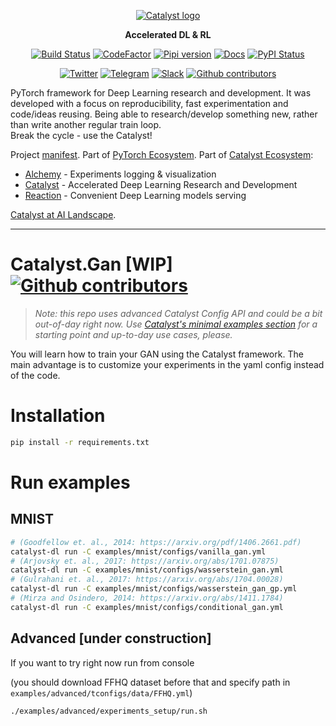<div align="center">

[![Catalyst logo](https://raw.githubusercontent.com/catalyst-team/catalyst-pics/master/pics/catalyst_logo.png)](https://github.com/catalyst-team/catalyst)

**Accelerated DL & RL**

[![Build Status](http://66.248.205.49:8111/app/rest/builds/buildType:id:Catalyst_Deploy/statusIcon.svg)](http://66.248.205.49:8111/project.html?projectId=Catalyst&tab=projectOverview&guest=1)
[![CodeFactor](https://www.codefactor.io/repository/github/catalyst-team/catalyst/badge)](https://www.codefactor.io/repository/github/catalyst-team/catalyst)
[![Pipi version](https://img.shields.io/pypi/v/catalyst.svg)](https://pypi.org/project/catalyst/)
[![Docs](https://img.shields.io/badge/dynamic/json.svg?label=docs&url=https%3A%2F%2Fpypi.org%2Fpypi%2Fcatalyst%2Fjson&query=%24.info.version&colorB=brightgreen&prefix=v)](https://catalyst-team.github.io/catalyst/index.html)
[![PyPI Status](https://pepy.tech/badge/catalyst)](https://pepy.tech/project/catalyst)

[![Twitter](https://img.shields.io/badge/news-on%20twitter-499feb)](https://twitter.com/catalyst_core)
[![Telegram](https://img.shields.io/badge/channel-on%20telegram-blue)](https://t.me/catalyst_team)
[![Slack](https://img.shields.io/badge/Catalyst-slack-success)](https://join.slack.com/t/catalyst-team-core/shared_invite/zt-d9miirnn-z86oKDzFMKlMG4fgFdZafw)
[![Github contributors](https://img.shields.io/github/contributors/catalyst-team/catalyst.svg?logo=github&logoColor=white)](https://github.com/catalyst-team/catalyst/graphs/contributors)


</div>

PyTorch framework for Deep Learning research and development.
It was developed with a focus on reproducibility,
fast experimentation and code/ideas reusing.
Being able to research/develop something new,
rather than write another regular train loop. <br/>
Break the cycle - use the Catalyst!

Project [manifest](https://github.com/catalyst-team/catalyst/blob/master/MANIFEST.md). Part of [PyTorch Ecosystem](https://pytorch.org/ecosystem/). Part of [Catalyst Ecosystem](https://docs.google.com/presentation/d/1D-yhVOg6OXzjo9K_-IS5vSHLPIUxp1PEkFGnpRcNCNU/edit?usp=sharing):
- [Alchemy](https://github.com/catalyst-team/alchemy) - Experiments logging & visualization
- [Catalyst](https://github.com/catalyst-team/catalyst) - Accelerated Deep Learning Research and Development
- [Reaction](https://github.com/catalyst-team/reaction) - Convenient Deep Learning models serving

[Catalyst at AI Landscape](https://landscape.lfai.foundation/selected=catalyst).

---

# Catalyst.Gan [WIP]  [![Github contributors](https://img.shields.io/github/contributors/catalyst-team/segmentation.svg?logo=github&logoColor=white)](https://github.com/catalyst-team/gan/graphs/contributors)

> *Note: this repo uses advanced Catalyst Config API and could be a bit out-of-day right now. 
> Use [Catalyst's minimal examples section](https://github.com/catalyst-team/catalyst#minimal-examples) for a starting point and up-to-day use cases, please.*

You will learn how to train your GAN using the Catalyst framework.
The main advantage is to customize your experiments in the yaml config instead of the code.

# Installation

```bash
pip install -r requirements.txt
```

# Run examples

## MNIST

```bash
# (Goodfellow et. al., 2014: https://arxiv.org/pdf/1406.2661.pdf)
catalyst-dl run -C examples/mnist/configs/vanilla_gan.yml
# (Arjovsky et. al., 2017: https://arxiv.org/abs/1701.07875)
catalyst-dl run -C examples/mnist/configs/wasserstein_gan.yml
# (Gulrahani et. al., 2017: https://arxiv.org/abs/1704.00028)
catalyst-dl run -C examples/mnist/configs/wasserstein_gan_gp.yml
# (Mirza and Osindero, 2014: https://arxiv.org/abs/1411.1784)
catalyst-dl run -C examples/mnist/configs/conditional_gan.yml
```

## Advanced [under construction]

If you want to try right now run from console

(you should download FFHQ dataset before that and specify path in `examples/advanced/tconfigs/data/FFHQ.yml`)
```bash
./examples/advanced/experiments_setup/run.sh
```
